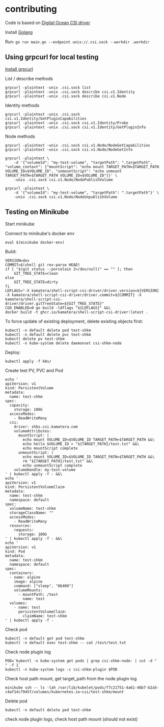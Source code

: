 # contributing

Code is based on [Digital Ocean CSI driver](https://github.com/digitalocean/csi-digitalocean)

Install [Golang](https://golang.org/)

Run: `go run main.go --endpoint unix://.csi.sock --workdir .workdir`

## Using grpcurl for local testing

[Install grpcurl](https://github.com/fullstorydev/grpcurl)

List / describe methods

```
grpcurl -plaintext -unix .csi.sock list
grpcurl -plaintext -unix .csi.sock describe csi.v1.Identity
grpcurl -plaintext -unix .csi.sock describe csi.v1.Node
```

Identity methods

```
grpcurl -plaintext -unix .csi.sock csi.v1.Identity/GetPluginCapabilities
grpcurl -plaintext -unix .csi.sock csi.v1.Identity/Probe
grpcurl -plaintext -unix .csi.sock csi.v1.Identity/GetPluginInfo
```

Node methods

```
grpcurl -plaintext -unix .csi.sock csi.v1.Node/NodeGetCapabilities
grpcurl -plaintext -unix .csi.sock csi.v1.Node/NodeGetInfo

grpcurl -plaintext \
    -d '{"volumeId": "my-test-volume", "targetPath": ".targetPath", "volume_context": {"mountScript": "echo mount TARGET_PATH=$TARGET_PATH VOLUME_ID=$VOLUME_ID", "unmountScript": "echo unmount TARGET_PATH=$TARGET_PATH VOLUME_ID=$VOLUME_ID"}}' \
    -unix .csi.sock csi.v1.Node/NodePublishVolume

grpcurl -plaintext \
    -d '{"volumeId": "my-test-volume", "targetPath": ".targetPath"}' \
    -unix .csi.sock csi.v1.Node/NodeUnpublishVolume
```

## Testing on Minikube

Start minikube

Connect to minikube's docker env

```
eval $(minikube docker-env)
```

Build:

```
VERSION=dev
COMMIT=$(shell git rev-parse HEAD)
if [ "$(git status --porcelain 2>/dev/null)" == "" ]; then
    GIT_TREE_STATE=clean
else
    GIT_TREE_STATE=dirty
fi
LDFLAGS="-X kamatera/shell-script-csi-driver/driver.version=${VERSION} -X kamatera/shell-script-csi-driver/driver.commit=${COMMIT} -X kamatera/shell-script-csi-driver/driver.gitTreeState=${GIT_TREE_STATE}"
CGO_ENABLED=0 go build -ldflags "${LDFLAGS}" &&\
docker build -t ghcr.io/kamatera/shell-script-csi-driver:latest .
```

To force update of existing deployment, delete existing objects first:

```
kubectl -n default delete pod test-shkm
kubectl -n default delete pvc test-shkm
kubectl delete pv test-shkm
kubectl -n kube-system delete daemonset csi-shkm-node
```

Deploy:

```
kubectl apply -f k8s/
```

Create test PV, PVC and Pod

```
echo '
apiVersion: v1
kind: PersistentVolume
metadata:
  name: test-shkm
spec:
  capacity:
    storage: 100G
  accessModes:
    - ReadWriteMany
  csi:
    driver: shbs.csi.kamatera.com
    volumeAttributes:
      mountScript: |
        echo mount VOLUME_ID=$VOLUME_ID TARGET_PATH=$TARGET_PATH &&\
        echo hello $VOLUME_ID > "${TARGET_PATH}/test.txt" &&\
        echo mountScript complete
      unmountScript: |
        echo mount VOLUME_ID=$VOLUME_ID TARGET_PATH=$TARGET_PATH &&\
        rm "${TARGET_PATH}/test.txt" &&\
        echo unmountScript complete
    volumeHandle: my-test-volume
' | kubectl apply -f - &&\
echo '
apiVersion: v1
kind: PersistentVolumeClaim
metadata:
  name: test-shkm
  namespace: default
spec:
  volumeName: test-shkm
  storageClassName: ""
  accessModes:
    - ReadWriteMany
  resources:
    requests:
      storage: 100G
' | kubectl apply -f - &&\
echo '
apiVersion: v1
kind: Pod
metadata:
  name: test-shkm
  namespace: default
spec:
  containers:
  - name: alpine
    image: alpine
    command: ["sleep", "86400"]
    volumeMounts:
      - mountPath: /test
        name: test
  volumes:
    - name: test
      persistentVolumeClaim:
        claimName: test-shkm
' | kubectl apply -f -
```

Check pod

```
kubectl -n default get pod test-shkm
kubectl -n default exec test-shkm -- cat /test/test.txt
```

Check node plugin log

```
POD=`kubectl -n kube-system get pods | grep csi-shkm-node- | cut -d " " -f 1`
kubectl -n kube-system logs -c csi-shkm-plugin $POD
```

Check host path mount, get target_path from the node plugin log

```
minikube ssh -- ls -lah /var/lib/kubelet/pods/f7c21751-4a61-46b7-b2a5-c4af14c7945f/volumes/kubernetes.io~csi/test-shkm/mount
```

Delete pod

```
kubectl -n default delete pod test-shkm
```

check node plugin logs, check host path mount (should not exist)
